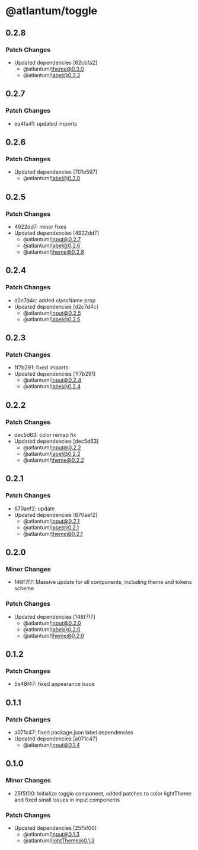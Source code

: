 # @atlantum/toggle

## 0.2.8

### Patch Changes

-   Updated dependencies [62cbfa2]
    -   @atlantum/theme@0.3.0
    -   @atlantum/label@0.3.2

## 0.2.7

### Patch Changes

-   ea4fa41: updated imports

## 0.2.6

### Patch Changes

-   Updated dependencies [701e597]
    -   @atlantum/label@0.3.0

## 0.2.5

### Patch Changes

-   4922dd7: minor fixes
-   Updated dependencies [4922dd7]
    -   @atlantum/input@0.2.7
    -   @atlantum/label@0.2.6
    -   @atlantum/theme@0.2.8

## 0.2.4

### Patch Changes

-   d2c7d4c: added className prop
-   Updated dependencies [d2c7d4c]
    -   @atlantum/input@0.2.5
    -   @atlantum/label@0.2.5

## 0.2.3

### Patch Changes

-   1f7b291: fixed imports
-   Updated dependencies [1f7b291]
    -   @atlantum/input@0.2.4
    -   @atlantum/label@0.2.4

## 0.2.2

### Patch Changes

-   dec5d63: color remap fix
-   Updated dependencies [dec5d63]
    -   @atlantum/input@0.2.2
    -   @atlantum/label@0.2.2
    -   @atlantum/theme@0.2.2

## 0.2.1

### Patch Changes

-   670aef2: update
-   Updated dependencies [670aef2]
    -   @atlantum/input@0.2.1
    -   @atlantum/label@0.2.1
    -   @atlantum/theme@0.2.1

## 0.2.0

### Minor Changes

-   148f7f7: Massive update for all components, including theme and tokens scheme

### Patch Changes

-   Updated dependencies [148f7f7]
    -   @atlantum/input@0.2.0
    -   @atlantum/label@0.2.0
    -   @atlantum/theme@0.2.0

## 0.1.2

### Patch Changes

-   5e48f47: fixed appearance issue

## 0.1.1

### Patch Changes

-   a071c47: fixed package.json label dependencies
-   Updated dependencies [a071c47]
    -   @atlantum/input@0.1.4

## 0.1.0

### Minor Changes

-   25f5f00: Initialize toggle component, added patches to color lightTheme and fixed small issues in input components

### Patch Changes

-   Updated dependencies [25f5f00]
    -   @atlantum/input@0.1.3
    -   @atlantum/lightTheme@0.1.3
